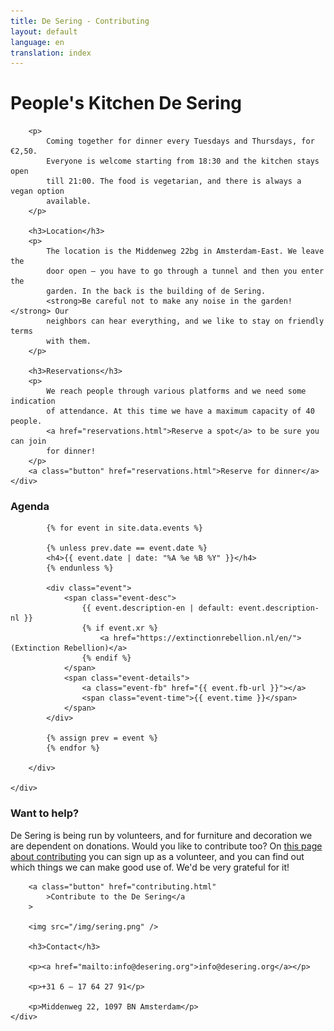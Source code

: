 ```yaml
---
title: De Sering - Contributing
layout: default
language: en
translation: index
---
```


<div class="row">
	<div class="container">
		<h1>People's Kitchen De Sering</h1>

		<p>
			Coming together for dinner every Tuesdays and Thursdays, for €2,50.
			Everyone is welcome starting from 18:30 and the kitchen stays open
			till 21:00. The food is vegetarian, and there is always a vegan option
			available.
		</p>

		<h3>Location</h3>
		<p>
			The location is the Middenweg 22bg in Amsterdam-East. We leave the
			door open – you have to go through a tunnel and then you enter the
			garden. In the back is the building of de Sering.
			<strong>Be careful not to make any noise in the garden!</strong> Our
			neighbors can hear everything, and we like to stay on friendly terms
			with them.
		</p>

		<h3>Reservations</h3>
		<p>
			We reach people through various platforms and we need some indication
			of attendance. At this time we have a maximum capacity of 40 people.
			<a href="reservations.html">Reserve a spot</a> to be sure you can join
			for dinner!
		</p>
		<a class="button" href="reservations.html">Reserve for dinner</a>
	</div>
</div>

<div class="row">
	<div class="container-wide">
		<div class="agenda">
			<h3>Agenda</h3>

			{% for event in site.data.events %}

			{% unless prev.date == event.date %}
			<h4>{{ event.date | date: "%A %e %B %Y" }}</h4>
			{% endunless %}

			<div class="event">
				<span class="event-desc">
					{{ event.description-en | default: event.description-nl }}
					{% if event.xr %}
						<a href="https://extinctionrebellion.nl/en/">(Extinction Rebellion)</a>
					{% endif %}
				</span>
				<span class="event-details">
					<a class="event-fb" href="{{ event.fb-url }}"></a>
					<span class="event-time">{{ event.time }}</span>
				</span>
			</div>

			{% assign prev = event %}
			{% endfor %}

		</div>

	</div>
</div>

<div class="row">
	<div class="container">
		<h3>Want to help?</h3>
		<p>
			De Sering is being run by volunteers, and for furniture and decoration
			we are dependent on donations. Would you like to contribute too? On
			<a href="contributing.html">this page about contributing</a> you can
			sign up as a volunteer, and you can find out which things we can make
			good use of. We'd be very grateful for it!
		</p>

		<a class="button" href="contributing.html"
			>Contribute to the De Sering</a
		>

		<img src="/img/sering.png" />

		<h3>Contact</h3>

		<p><a href="mailto:info@desering.org">info@desering.org</a></p>

		<p>+31 6 – 17 64 27 91</p>

		<p>Middenweg 22, 1097 BN Amsterdam</p>
	</div>
</div>
